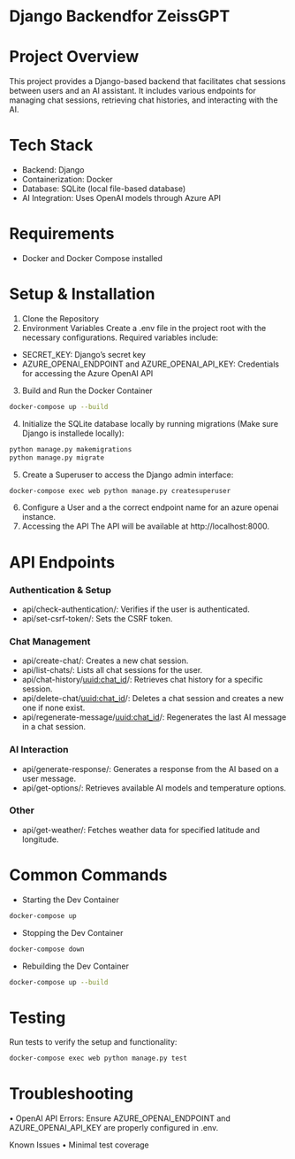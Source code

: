 # Django Backendfor ZeissGPT

# Project Overview

This project provides a Django-based backend that facilitates chat sessions between users and an AI assistant. It includes various endpoints for managing chat sessions, retrieving chat histories, and interacting with the AI.

# Tech Stack
- Backend: Django
- Containerization: Docker
- Database: SQLite (local file-based database)
- AI Integration: Uses OpenAI models through Azure API

# Requirements
- Docker and Docker Compose installed

# Setup & Installation

1.	Clone the Repository
2.	Environment Variables
Create a .env file in the project root with the necessary configurations. Required variables include:
- SECRET_KEY: Django’s secret key
- AZURE_OPENAI_ENDPOINT and AZURE_OPENAI_API_KEY: Credentials for accessing the Azure OpenAI API
3.	Build and Run the Docker Container
```bash
docker-compose up --build
```
4.	Initialize the SQLite database locally by running migrations (Make sure Django is installede locally):
```bash
python manage.py makemigrations
python manage.py migrate 
```
5.	Create a Superuser to access the Django admin interface:
```bash
docker-compose exec web python manage.py createsuperuser
```
6. Configure a User and a the correct endpoint name for an azure openai instance.
7.	Accessing the API
    The API will be available at http://localhost:8000.

# API Endpoints
### Authentication & Setup
- api/check-authentication/: Verifies if the user is authenticated.
- api/set-csrf-token/: Sets the CSRF token.

### Chat Management
- api/create-chat/: Creates a new chat session.
- api/list-chats/: Lists all chat sessions for the user.
- api/chat-history/<uuid:chat_id>/: Retrieves chat history for a specific session.
- api/delete-chat/<uuid:chat_id>/: Deletes a chat session and creates a new one if none exist.
- api/regenerate-message/<uuid:chat_id>/: Regenerates the last AI message in a chat session.

### AI Interaction
- api/generate-response/: Generates a response from the AI based on a user message.
- api/get-options/: Retrieves available AI models and temperature options.

### Other
- api/get-weather/: Fetches weather data for specified latitude and longitude.

# Common Commands

- Starting the Dev Container
```bash
docker-compose up
```
- Stopping the Dev Container
```bash
docker-compose down
```
- Rebuilding the Dev Container
```bash
docker-compose up --build
```

# Testing
Run tests to verify the setup and functionality:
``` bash
docker-compose exec web python manage.py test
```

# Troubleshooting
• OpenAI API Errors:
Ensure AZURE_OPENAI_ENDPOINT and AZURE_OPENAI_API_KEY are properly configured in .env.

Known Issues
•   Minimal test coverage
